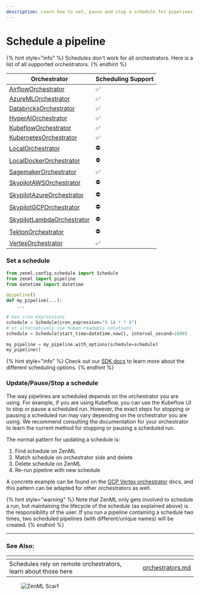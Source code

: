 ```yaml
---
description: Learn how to set, pause and stop a schedule for pipelines.
---
```


# Schedule a pipeline

{% hint style="info" %}
Schedules don't work for all orchestrators. Here is a list of all supported orchestrators.
{% endhint %}

| Orchestrator                                                                     | Scheduling Support |
|----------------------------------------------------------------------------------|--------------------|
| [AirflowOrchestrator](https://docs.zenml.io/stacks/orchestrators/airflow)            | ✅                 |
| [AzureMLOrchestrator](https://docs.zenml.io/stacks/orchestrators/azureml)            | ✅                 |
| [DatabricksOrchestrator](https://docs.zenml.io/stacks/orchestrators/databricks)      | ✅                 |
| [HyperAIOrchestrator](https://docs.zenml.io/stacks/orchestrators/hyperai)            | ✅                 |
| [KubeflowOrchestrator](https://docs.zenml.io/stacks/orchestrators/kubeflow)          | ✅                 |
| [KubernetesOrchestrator](https://docs.zenml.io/stacks/orchestrators/kubernetes)      | ✅                 |
| [LocalOrchestrator](https://docs.zenml.io/stacks/orchestrators/local)                | ⛔️                 |
| [LocalDockerOrchestrator](https://docs.zenml.io/stacks/orchestrators/local-docker)   | ⛔️                 |
| [SagemakerOrchestrator](https://docs.zenml.io/stacks/orchestrators/sagemaker)        | ✅                  |
| [SkypilotAWSOrchestrator](https://docs.zenml.io/stacks/orchestrators/skypilot-vm)    | ⛔️                 |
| [SkypilotAzureOrchestrator](https://docs.zenml.io/stacks/orchestrators/skypilot-vm)  | ⛔️                 |
| [SkypilotGCPOrchestrator](https://docs.zenml.io/stacks/orchestrators/skypilot-vm)    | ⛔️                 |
| [SkypilotLambdaOrchestrator](https://docs.zenml.io/stacks/orchestrators/skypilot-vm) | ⛔️                 |
| [TektonOrchestrator](https://docs.zenml.io/stacks/orchestrators/tekton)              | ⛔️                 |
| [VertexOrchestrator](https://docs.zenml.io/stacks/orchestrators/vertex)              | ✅                 |


### Set a schedule

```python
from zenml.config.schedule import Schedule
from zenml import pipeline
from datetime import datetime

@pipeline()
def my_pipeline(...):
    ...

# Use cron expressions
schedule = Schedule(cron_expression="5 14 * * 3")
# or alternatively use human-readable notations
schedule = Schedule(start_time=datetime.now(), interval_second=1800)

my_pipeline = my_pipeline.with_options(schedule=schedule)
my_pipeline()
```

{% hint style="info" %}
Check out our [SDK docs](https://sdkdocs.zenml.io/latest/core_code_docs/core-config.html#zenml.config.schedule) to learn more about the different scheduling options.
{% endhint %}

### Update/Pause/Stop a schedule

The way pipelines are scheduled depends on the orchestrator you are using. For example, if you are using Kubeflow, you can use the Kubeflow UI to stop or pause a scheduled run. However, the exact steps for stopping or pausing a scheduled run may vary depending on the orchestrator you are using. We recommend consulting the documentation for your orchestrator to learn the current method for stopping or pausing a scheduled run.

The normal pattern for updating a schedule is:

1. Find schedule on ZenML
2. Match schedule on orchestrator side and delete
3. Delete schedule on ZenML
4. Re-run pipeline with new schedule

A concrete example can be found on the [GCP Vertex orchestrator](https://docs.zenml.io/stacks/orchestrators/vertex) docs, and this pattern can be adapted for other orchestrators as well.


{% hint style="warning" %}
Note that ZenML only gets involved to schedule a run, but maintaining the lifecycle of the schedule (as explained above) is the responsibility of the user. If you run a pipeline containing a schedule two times, two scheduled pipelines (with different/unique names) will be created.
{% endhint %}


***

### See Also:

<table data-view="cards">
    <thead>
    <tr>
        <th></th>
        <th></th>
        <th></th>
        <th data-hidden data-card-target data-type="content-ref"></th>
    </tr>
    </thead>
    <tbody>
    <tr>
        <td>Schedules rely on remote orchestrators, learn about those here</td>
        <td></td>
        <td></td>
        <td><a href="https://docs.zenml.io/stacks/orchestrators">orchestrators.md</a></td>
    </tr>
    </tbody>
</table>

<figure><img src="https://static.scarf.sh/a.png?x-pxid=f0b4f458-0a54-4fcd-aa95-d5ee424815bc" alt="ZenML Scarf"><figcaption></figcaption></figure>
